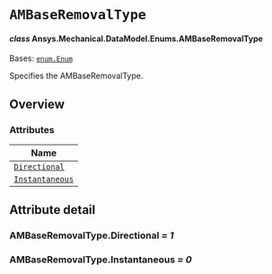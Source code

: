 # `AMBaseRemovalType`

<a id="ansys.mechanical.stubs.v241.Ansys.Mechanical.DataModel.Enums.AMBaseRemovalType"></a>

#### *class* Ansys.Mechanical.DataModel.Enums.AMBaseRemovalType

Bases: [`enum.Enum`](https://docs.python.org/3/library/enum.html#enum.Enum)

Specifies the AMBaseRemovalType.

<!-- !! processed by numpydoc !! -->

<a id="overview"></a>

## Overview

### Attributes

| Name |
| ----------------------------------------------------- |
| [`Directional`](#AMBaseRemovalType.Directional) |
| [`Instantaneous`](#AMBaseRemovalType.Instantaneous) |

<a id="attribute-detail"></a>

## Attribute detail

<a id="AMBaseRemovalType.Directional"></a>

### AMBaseRemovalType.Directional *= 1*

<a id="AMBaseRemovalType.Instantaneous"></a>

### AMBaseRemovalType.Instantaneous *= 0*


